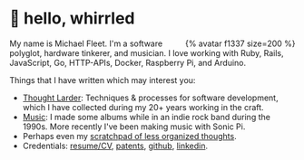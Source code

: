 # 👋 hello, whirrled

<div style="float: right;">{% avatar f1337 size=200 %}</div>

My name is Michael Fleet. I'm a software polyglot, hardware tinkerer, and musician. I love working with Ruby, Rails, JavaScript, Go, HTTP-APIs, Docker, Raspberry Pi, and Arduino.

Things that I have written which may interest you:

- [Thought Larder](thought-larder/README.md): Techniques & processes for software development, which I have collected during my 20+ years working in the craft.
- [Music](music/README): I made some albums while in an indie rock band during the 1990s. More recently I've been making music with Sonic Pi.
- Perhaps even my [scratchpad of less organized thoughts](scratchpad/README.md).
- Credentials: [resume/CV](cv/), [patents](cv/#patents), [github](https://github.com/f1337), [linkedin](https://linkedin.com/in/f1337).
